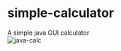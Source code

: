 # simple-calculator
A simple java GUI calculator  
![java-calc](https://user-images.githubusercontent.com/95504963/155605062-9b0655bb-91cb-478f-ab32-7936b7086756.png)
